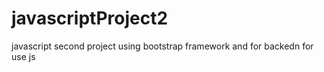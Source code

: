 # javascriptProject2
javascript second project using bootstrap framework and for backedn for use js

